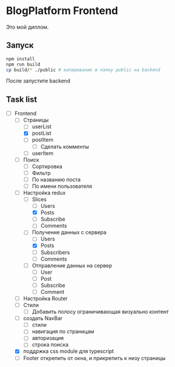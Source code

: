 # BlogPlatform Frontend

Это мой диплом.  

## Запуск
```bash
npm install
npm run build
cp build/* ./public # копирование в папку public на backend
```
После запустите backend

## Task list
- [ ] Frontend
  - [ ] Страницы
    - [ ] userList
    - [x] postList
    - [ ] postItem
      - [ ] Сделать комменты
    - [ ] userItem
  - [ ] Поиск
    - [ ] Сортировка
    - [ ] Фильтр
    - [ ] По названию поста
    - [ ] По имени пользователя
  - [ ] Настройка redux
    - [ ] Slices
      - [ ] Users
      - [x] Posts
      - [ ] Subscribe
      - [ ] Comments
    - [ ] Получение данных с сервера
      - [ ] Users
      - [x] Posts
      - [ ] Subscribers
      - [ ] Comments
    - [ ] Отправление данных на сервер
      - [ ] User
      - [ ] Post
      - [ ] Subscribe
      - [ ] Comment
  - [ ] Настройка Router
  - [ ] Стили
    - [ ] Добавить полосу ограничивающая визуально контент
  - [ ] создать NavBar
    - [ ] стили
    - [ ] навигация по страницам
    - [ ] авторизация
    - [ ] строка поиска
  - [x] поддржка css module для typescript
  - [ ] Footer открепить от окна, и прикрепить к низу страницы